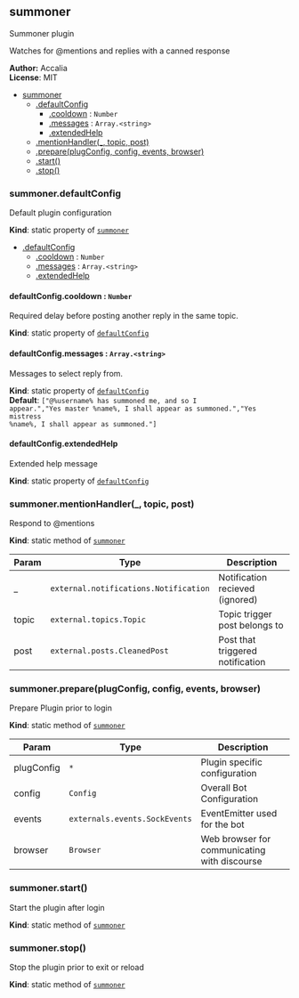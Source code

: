 <a name="module_summoner"></a>
## summoner
Summoner plugin

Watches for @mentions and replies with a canned response

**Author:** Accalia  
**License**: MIT  

* [summoner](#module_summoner)
    * [.defaultConfig](#module_summoner.defaultConfig)
        * [.cooldown](#module_summoner.defaultConfig.cooldown) : <code>Number</code>
        * [.messages](#module_summoner.defaultConfig.messages) : <code>Array.&lt;string&gt;</code>
        * [.extendedHelp](#module_summoner.defaultConfig.extendedHelp)
    * [.mentionHandler(_, topic, post)](#module_summoner.mentionHandler)
    * [.prepare(plugConfig, config, events, browser)](#module_summoner.prepare)
    * [.start()](#module_summoner.start)
    * [.stop()](#module_summoner.stop)

<a name="module_summoner.defaultConfig"></a>
### summoner.defaultConfig
Default plugin configuration

**Kind**: static property of <code>[summoner](#module_summoner)</code>  

* [.defaultConfig](#module_summoner.defaultConfig)
    * [.cooldown](#module_summoner.defaultConfig.cooldown) : <code>Number</code>
    * [.messages](#module_summoner.defaultConfig.messages) : <code>Array.&lt;string&gt;</code>
    * [.extendedHelp](#module_summoner.defaultConfig.extendedHelp)

<a name="module_summoner.defaultConfig.cooldown"></a>
#### defaultConfig.cooldown : <code>Number</code>
Required delay before posting another reply in the same topic.

**Kind**: static property of <code>[defaultConfig](#module_summoner.defaultConfig)</code>  
<a name="module_summoner.defaultConfig.messages"></a>
#### defaultConfig.messages : <code>Array.&lt;string&gt;</code>
Messages to select reply from.

**Kind**: static property of <code>[defaultConfig](#module_summoner.defaultConfig)</code>  
**Default**: <code>[&quot;@%username% has summoned me, and so I appear.&quot;,&quot;Yes master %name%, I shall appear as summoned.&quot;,&quot;Yes mistress %name%, I shall appear as summoned.&quot;]</code>  
<a name="module_summoner.defaultConfig.extendedHelp"></a>
#### defaultConfig.extendedHelp
Extended help message

**Kind**: static property of <code>[defaultConfig](#module_summoner.defaultConfig)</code>  
<a name="module_summoner.mentionHandler"></a>
### summoner.mentionHandler(_, topic, post)
Respond to @mentions

**Kind**: static method of <code>[summoner](#module_summoner)</code>  

| Param | Type | Description |
| --- | --- | --- |
| _ | <code>external.notifications.Notification</code> | Notification recieved (ignored) |
| topic | <code>external.topics.Topic</code> | Topic trigger post belongs to |
| post | <code>external.posts.CleanedPost</code> | Post that triggered notification |

<a name="module_summoner.prepare"></a>
### summoner.prepare(plugConfig, config, events, browser)
Prepare Plugin prior to login

**Kind**: static method of <code>[summoner](#module_summoner)</code>  

| Param | Type | Description |
| --- | --- | --- |
| plugConfig | <code>\*</code> | Plugin specific configuration |
| config | <code>Config</code> | Overall Bot Configuration |
| events | <code>externals.events.SockEvents</code> | EventEmitter used for the bot |
| browser | <code>Browser</code> | Web browser for communicating with discourse |

<a name="module_summoner.start"></a>
### summoner.start()
Start the plugin after login

**Kind**: static method of <code>[summoner](#module_summoner)</code>  
<a name="module_summoner.stop"></a>
### summoner.stop()
Stop the plugin prior to exit or reload

**Kind**: static method of <code>[summoner](#module_summoner)</code>  
